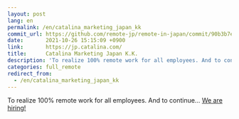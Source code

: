 ```yaml
---
layout: post
lang: en
permalink: /en/catalina_marketing_japan_kk
commit_url: https://github.com/remote-jp/remote-in-japan/commit/90b3b7e64a119a0f2a385da476dd312a64d9e02e
date:       2021-10-26 15:15:09 +0900
link:       https://jp.catalina.com/
title:      Catalina Marketing Japan K.K.
description: 'To realize 100% remote work for all employees. And to continue… We are hiring!'
categories: full_remote
redirect_from:
  - /en/catalina_marketing_japan_kk
---
```


<p>To realize 100% remote work for all employees. And to continue… <a href="https://jp.catalina.com/recruit/">We are hiring!</a></p>

